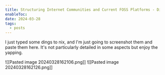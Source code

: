 ```yaml
---
title: Structuring Internet Communities and Current FOSS Platforms - Discord Yapping Paste
enableToc: 
date: 2024-03-28
tags:
  - posts
---
```

I just typed some dings to nix, and I'm just going to screenshot them and paste them here. It's not particularly detailed in some aspects but enjoy the yapping.

![[Pasted image 20240328162106.png]]
![[Pasted image 20240328162126.png]]